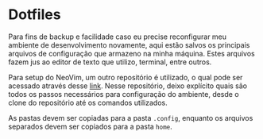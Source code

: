 # Dotfiles

Para fins de backup e facilidade caso eu precise reconfigurar meu ambiente de desenvolvimento novamente, aqui estão salvos os principais arquivos de configuração que armazeno na minha máquina. Estes arquivos fazem jus ao editor de texto que utilizo, terminal, entre outros.

Para setup do NeoVim, um outro repositório é utilizado, o qual pode ser acessado através desse [link](https://github.com/vinisilvag/dotfiles). Nesse repositório, deixo explícito quais são todos os passos necessários para configuração do ambiente, desde o clone do repositório até os comandos utilizados.

As pastas devem ser copiadas para a pasta ```.config```, enquanto os arquivos separados devem ser copiados para a pasta ```home```.